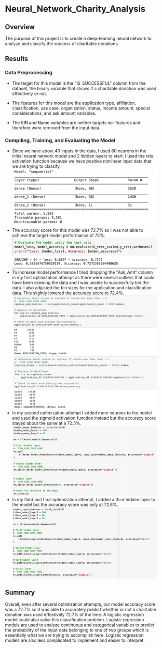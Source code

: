 # Neural_Network_Charity_Analysis
## Overview
The purpose of this project is to create a deep-learning neural network to analyze and classify the success of charitable donations.

## Results

### Data Preprocessing
   - The target for this model is the "IS_SUCCESSFUL" column from the dataset, the binary variable that shows if a charitable donation was used effectively or not. 

   - The features for this model are the application type, affiliation, classification, use case, organization, status, income amount, special considerations, and ask amount variables. 
   - The EIN and Name variables are neither targets nor features and therefore were removed from the input data. 

### Compiling, Training, and Evaluating the Model
   - Since we have about 40 inputs in the data, I used 80 neurons in the initial neural network model and 2 hidden layers to start. I used the relu activation function because we have positive nonlinear input data that we are trying to classify. 
<br> ![](Resources/model_summary.png)
   - The accuracy score for this model was 72.7% so I was not able to achieve the target model performance of 75%. 
<br> ![](Resources/model_accuracy.png)
   - To increase model performance I tried dropping the "Ask_Amt" column in my first optimization attempt as there were several outliers that could have been skewing the data and I was unable to successfully bin the data. I also adjusted the bin sizes for the application and classification data. This slightly lowered the accuracy score to 72.4%.
<br> ![](Resources/optimization1a.png)
<br> ![](Resources/optimization1b.png)
   - In my second optimization attempt I added more neurons to the model and used the sigmoid activation function instead but the accuracy score stayed about the same at a 72.5%.
<br> ![](Resources/optimization2.png)
   - In my third and final optimization attempt, I added a third hidden layer to the model but the accuracy score was only at 72.8%.
<br> ![](Resources/optimization_3.png)
   
## Summary
Overall, even after several optimization attempts, our model accuracy score was a 72.7% so it was able to accurately predict whether or not a charitable donation was used effectively 72.7% of the time. A logistic regression model could also solve this classification problem. Logistic regression models are used to analyze continuous and categorical variables to predict the probability of the input data belonging to one of two groups which is essentially what we are trying to accomplish here. Logistic regression models are also less complicated to implement and easier to interpret. 
